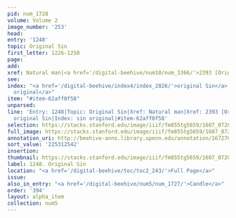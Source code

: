 ```yaml
---
pid: num_1728
volume: Volume 2
image_number: '253'
head:
entry: '1248'
topic: Original Sin
first_letter: 1226-1250
page:
add:
xref: Natural man|<a href='/digital-beehive/num10/num_3366/'>2393 [Original Pollution]</a>
see:
index: "<a href='/digital-beehive/index4/index_2826/'>original Sin</a>|<a href='/digital-beehive/index4/index_3720/'>sin
  original</a>"
item: "#item-62aff0f58"
unparsed:
line: 'Entry: 1248|Topic: Original Sin|Xref: Natural man|Xref: 2393 [Original Pollution]|Index:
  original Sin|Index: sin original|#item-62aff0f58'
selection: https://stacks.stanford.edu/image/iiif/fm855tg5659/1607_0720/436,2542,2809,523/full/0/default.jpg
full_image: https://stacks.stanford.edu/image/iiif/fm855tg5659/1607_0720/full/full/0/default.jpg
annotation_uri: http://beehive-anno.library.upenn.edu/annotation/1672701191104
sort_value: '225312542'
insertion:
thumbnail: https://stacks.stanford.edu/image/iiif/fm855tg5659/1607_0720/436,2542,600,180/250,/0/default.jpg
label: 1248. Original Sin
location: "<a href='/digital-beehive/toc/toc2_243/'>Full Page</a>"
issue:
also_in_entry: "<a href='/digital-beehive/num5/num_1727/'>Candle</a>"
order: '394'
layout: alpha_item
collection: num5
---
```

